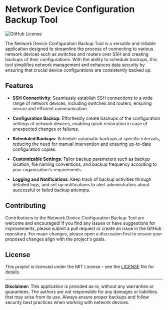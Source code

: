 # Network Device Configuration Backup Tool

![GitHub License](https://img.shields.io/badge/license-MIT-blue.svg)

The Network Device Configuration Backup Tool is a versatile and reliable application designed to streamline the process of connecting to various network devices such as switches and routers over SSH and creating backups of their configurations. With the ability to schedule backups, this tool simplifies network management and enhances data security by ensuring that crucial device configurations are consistently backed up.

## Features

- **SSH Connectivity**: Seamlessly establish SSH connections to a wide range of network devices, including switches and routers, ensuring secure and efficient communication.

- **Configuration Backup**: Effortlessly create backups of the configuration settings of network devices, enabling quick restoration in case of unexpected changes or failures.

- **Scheduled Backups**: Schedule automatic backups at specific intervals, reducing the need for manual intervention and ensuring up-to-date configuration copies.

- **Customizable Settings**: Tailor backup parameters such as backup location, file naming conventions, and backup frequency according to your organization's requirements.

- **Logging and Notifications**: Keep track of backup activities through detailed logs, and set up notifications to alert administrators about successful or failed backup attempts.



## Contributing

Contributions to the Network Device Configuration Backup Tool are welcome and encouraged! If you find any issues or have suggestions for improvements, please submit a pull request or create an issue in the GitHub repository. For major changes, please open a discussion first to ensure your proposed changes align with the project's goals.

## License

This project is licensed under the MIT License - see the [LICENSE](LICENSE) file for details.


---

**Disclaimer:** This application is provided as-is, without any warranties or guarantees. The authors are not responsible for any damages or liabilities that may arise from its use. Always ensure proper backups and follow security best practices when working with network devices.
